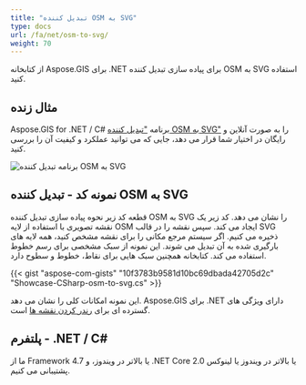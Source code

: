 ```yaml
---
title: "تبدیل کننده OSM به SVG"
type: docs
url: /fa/net/osm-to-svg/
weight: 70
---
```


از کتابخانه Aspose.GIS برای .NET برای پیاده سازی تبدیل کننده OSM به SVG استفاده کنید.

## **مثال زنده**

Aspose.GIS for .NET / C# برنامه ["تبدیل کننده OSM به SVG"](https://products.aspose.app/gis/viewer/osm-to-svg) را به صورت آنلاین و رایگان در اختیار شما قرار می دهد، جایی که می توانید عملکرد و کیفیت آن را بررسی کنید.

![برنامه تبدیل کننده OSM به SVG](viewer.png)

## **نمونه کد - تبدیل کننده OSM به SVG**

قطعه کد زیر نحوه پیاده سازی تبدیل کننده OSM به SVG را نشان می دهد. کد زیر یک نقشه تصویری با استفاده از لایه OSM ایجاد می کند. سپس نقشه را در قالب SVG ذخیره می کنیم. اگر سیستم مرجع مکانی را برای نقشه مشخص کنید، همه لایه های بارگیری شده به آن تبدیل می شوند.
این نمونه از سبک مشخصی برای رسم خطوط استفاده می کند. کتابخانه همچنین سبک هایی برای نقاط، خطوط و سطوح دارد.

{{< gist "aspose-com-gists" "10f3783b9581d10bc69dbada42705d2c" "Showcase-CSharp-osm-to-svg.cs" >}}

این نمونه امکانات کلی را نشان می دهد. Aspose.GIS برای .NET دارای ویژگی های گسترده ای برای [رندر کردن نقشه ها](https://docs.aspose.com/gis/net/map-rendering/) است.

## **پلتفرم - .NET / C#**

ما از Framework 4.7 یا بالاتر در ویندوز، و .NET Core 2.0 یا بالاتر در ویندوز یا لینوکس پشتیبانی می کنیم.
